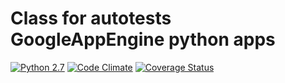 # Class for autotests GoogleAppEngine python apps
[![Python 2.7](https://img.shields.io/travis/vb64/test.helper.gae.svg?label=Python%202.7&style=plastic)](https://travis-ci.org/vb64/test.helper.gae)
[![Code Climate](https://img.shields.io/codeclimate/maintainability-percentage/vb64/test.helper.gae.svg?label=Code%20Climate&style=plastic)](https://codeclimate.com/github/vb64/test.helper.gae)
[![Coverage Status](https://coveralls.io/repos/github/vb64/test.helper.gae/badge.svg?branch=master)](https://coveralls.io/github/vb64/test.helper.gae?branch=master)

